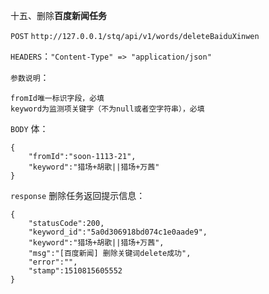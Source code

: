 十五、删除**百度新闻任务**

`POST` `http://127.0.0.1/stq/api/v1/words/deleteBaiduXinwen`

`HEADERS`：`"Content-Type" => "application/json"`

`参数说明`：

```
fromId唯一标识字段，必填
keyword为监测项关键字（不为null或者空字符串），必填
```

`BODY` 体：

```
{
    "fromId":"soon-1113-21",
    "keyword":"猎场+胡歌||猎场+万茜"
}
```

`response` 删除任务返回提示信息：

```
{
    "statusCode":200,
    "keyword_id":"5a0d306918bd074c1e0aade9",
    "keyword":"猎场+胡歌||猎场+万茜",
    "msg":"[百度新闻] 删除关键词delete成功",
    "error":"",
    "stamp":1510815605552
}
```